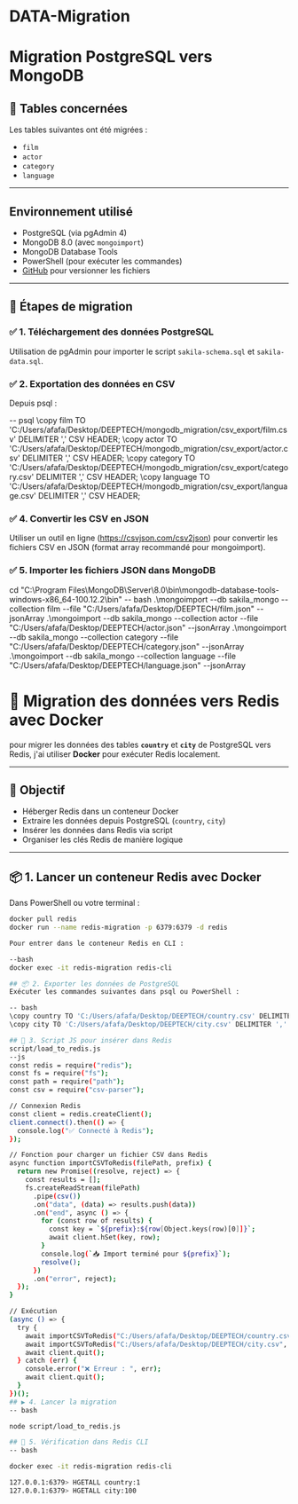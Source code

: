 # DATA-Migration
# Migration PostgreSQL vers MongoDB
## 📌 Tables concernées

Les tables suivantes ont été migrées :
- `film`
- `actor`
- `category`
- `language`

---
## Environnement utilisé

- PostgreSQL (via pgAdmin 4)
- MongoDB 8.0 (avec `mongoimport`)
- MongoDB Database Tools
- PowerShell (pour exécuter les commandes)
- [GitHub](https://github.com) pour versionner les fichiers

---
## 🔄 Étapes de migration

### ✅ 1. Téléchargement des données PostgreSQL
Utilisation de pgAdmin pour importer le script `sakila-schema.sql` et `sakila-data.sql`.

### ✅ 2. Exportation des données en CSV

Depuis psql :

-- psql
\copy film TO 'C:/Users/afafa/Desktop/DEEPTECH/mongodb_migration/csv_export/film.csv' DELIMITER ',' CSV HEADER;
\copy actor TO 'C:/Users/afafa/Desktop/DEEPTECH/mongodb_migration/csv_export/actor.csv' DELIMITER ',' CSV HEADER;
\copy category TO 'C:/Users/afafa/Desktop/DEEPTECH/mongodb_migration/csv_export/category.csv' DELIMITER ',' CSV HEADER;
\copy language TO 'C:/Users/afafa/Desktop/DEEPTECH/mongodb_migration/csv_export/language.csv' DELIMITER ',' CSV HEADER;

### ✅ 4. Convertir les CSV en JSON

Utiliser un outil en ligne (https://csvjson.com/csv2json) pour convertir les fichiers CSV en JSON (format array recommandé pour mongoimport).

### ✅ 5. Importer les fichiers JSON dans MongoDB

cd "C:\Program Files\MongoDB\Server\8.0\bin\mongodb-database-tools-windows-x86_64-100.12.2\bin"
-- bash
.\mongoimport --db sakila_mongo --collection film --file "C:/Users/afafa/Desktop/DEEPTECH/film.json" --jsonArray
.\mongoimport --db sakila_mongo --collection actor --file "C:/Users/afafa/Desktop/DEEPTECH/actor.json" --jsonArray
.\mongoimport --db sakila_mongo --collection category --file "C:/Users/afafa/Desktop/DEEPTECH/category.json" --jsonArray
.\mongoimport --db sakila_mongo --collection language --file "C:/Users/afafa/Desktop/DEEPTECH/language.json" --jsonArray

# 🚀 Migration des données vers Redis avec Docker
pour migrer les données des tables **`country`** et **`city`** de PostgreSQL vers Redis, j'ai utiliser **Docker** pour exécuter Redis localement.

---

## 📌 Objectif

- Héberger Redis dans un conteneur Docker
- Extraire les données depuis PostgreSQL (`country`, `city`)
- Insérer les données dans Redis via script
- Organiser les clés Redis de manière logique

---


## 📦 1. Lancer un conteneur Redis avec Docker

Dans PowerShell ou votre terminal :

```bash
docker pull redis
docker run --name redis-migration -p 6379:6379 -d redis

Pour entrer dans le conteneur Redis en CLI :

--bash
docker exec -it redis-migration redis-cli

## 📦 2. Exporter les données de PostgreSQL
Exécuter les commandes suivantes dans psql ou PowerShell :

-- bash
\copy country TO 'C:/Users/afafa/Desktop/DEEPTECH/country.csv' DELIMITER ',' CSV HEADER;
\copy city TO 'C:/Users/afafa/Desktop/DEEPTECH/city.csv' DELIMITER ',' CSV HEADER;

## 🧠 3. Script JS pour insérer dans Redis
script/load_to_redis.js
--js
const redis = require("redis");
const fs = require("fs");
const path = require("path");
const csv = require("csv-parser");

// Connexion Redis
const client = redis.createClient();
client.connect().then(() => {
  console.log("✅ Connecté à Redis");
});

// Fonction pour charger un fichier CSV dans Redis
async function importCSVToRedis(filePath, prefix) {
  return new Promise((resolve, reject) => {
    const results = [];
    fs.createReadStream(filePath)
      .pipe(csv())
      .on("data", (data) => results.push(data))
      .on("end", async () => {
        for (const row of results) {
          const key = `${prefix}:${row[Object.keys(row)[0]]}`;
          await client.hSet(key, row);
        }
        console.log(`📥 Import terminé pour ${prefix}`);
        resolve();
      })
      .on("error", reject);
  });
}

// Exécution
(async () => {
  try {
    await importCSVToRedis("C:/Users/afafa/Desktop/DEEPTECH/country.csv", "country");
    await importCSVToRedis("C:/Users/afafa/Desktop/DEEPTECH/city.csv", "city");
    await client.quit();
  } catch (err) {
    console.error("❌ Erreur : ", err);
    await client.quit();
  }
})();
## ▶️ 4. Lancer la migration
-- bash

node script/load_to_redis.js

## 🔎 5. Vérification dans Redis CLI
-- bash

docker exec -it redis-migration redis-cli

127.0.0.1:6379> HGETALL country:1
127.0.0.1:6379> HGETALL city:100

